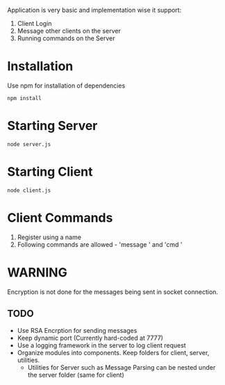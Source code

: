 Application is very basic and implementation wise it support:
1. Client Login
2. Message other clients on the server
3. Running commands on the Server

# Installation

Use npm for installation of dependencies

`npm install`

# Starting Server

`node server.js`

# Starting Client

`node client.js`

# Client Commands

1. Register using a name
2. Following commands are allowed - 'message <user> <message>' and 'cmd <command>'

# WARNING

Encryption is not done for the messages being sent in socket connection.

## TODO

- Use RSA Encrption for sending messages
- Keep dynamic port (Currently hard-coded at 7777)
- Use a logging framework in the server to log client request
- Organize modules into components. Keep folders for client, server, utilities.
   - Utilities for Server such as Message Parsing can be nested under the server folder (same for client)
